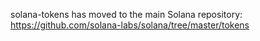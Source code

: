 solana-tokens has moved to the main Solana repository: https://github.com/solana-labs/solana/tree/master/tokens
